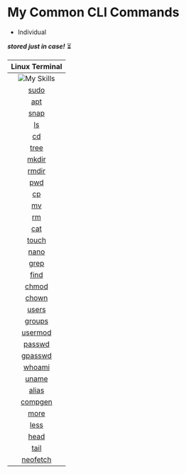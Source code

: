 # My Common CLI Commands

- Individual

***stored just in case!*** ⏳

| **Linux Terminal** |
|:---:|
| ![My Skills](https://go-skill-icons.vercel.app/api/icons?i=linux&theme=dark) |
| [sudo](https://github.com/fault3r/cli-commands/blob/main/documents/sudo.md) |
| [apt](https://github.com/fault3r/cli-commands/blob/main/documents/apt.md) |
| [snap](https://github.com/fault3r/cli-commands/blob/main/documents/snap.md) |
| [ls](https://github.com/fault3r/cli-commands/blob/main/documents/ls.md) |
| [cd](https://github.com/fault3r/cli-commands/blob/main/documents/cd.md) |
| [tree](https://github.com/fault3r/cli-commands/blob/main/documents/tree.md) |
| [mkdir](https://github.com/fault3r/cli-commands/blob/main/documents/mkdir.md) |
| [rmdir](https://github.com/fault3r/cli-commands/blob/main/documents/rmdir.md) |
| [pwd](https://github.com/fault3r/cli-commands/blob/main/documents/pwd.md) |
| [cp](https://github.com/fault3r/cli-commands/blob/main/documents/cp.md) |
| [mv](https://github.com/fault3r/cli-commands/blob/main/documents/mv.md) |
| [rm](https://github.com/fault3r/cli-commands/blob/main/documents/rm.md) |
| [cat](https://github.com/fault3r/cli-commands/blob/main/documents/cat.md) |
| [touch](https://github.com/fault3r/cli-commands/blob/main/documents/touch.md) |
| [nano](https://github.com/fault3r/cli-commands/blob/main/documents/nano.md) |
| [grep](https://github.com/fault3r/cli-commands/blob/main/documents/grep.md) |
| [find](https://github.com/fault3r/cli-commands/blob/main/documents/find.md) |
| [chmod](https://github.com/fault3r/cli-commands/blob/main/documents/chmod.md) |
| [chown](https://github.com/fault3r/cli-commands/blob/main/documents/chown.md) |
| [users](https://github.com/fault3r/cli-commands/blob/main/documents/users.md) |
| [groups](https://github.com/fault3r/cli-commands/blob/main/documents/groups.md) |
| [usermod](https://github.com/fault3r/cli-commands/blob/main/documents/usermod.md) |
| [passwd](https://github.com/fault3r/cli-commands/blob/main/documents/passwd.md) |
| [gpasswd](https://github.com/fault3r/cli-commands/blob/main/documents/gpasswd.md) |
| [whoami](https://github.com/fault3r/cli-commands/blob/main/documents/whoami.md) |
| [uname](https://github.com/fault3r/cli-commands/blob/main/documents/uname.md) |
| [alias](https://github.com/fault3r/cli-commands/blob/main/documents/alias.md) |
| [compgen](https://github.com/fault3r/cli-commands/blob/main/documents/compgen.md) |
| [more](https://github.com/fault3r/cli-commands/blob/main/documents/more.md) |
| [less](https://github.com/fault3r/cli-commands/blob/main/documents/less.md) |
| [head](https://github.com/fault3r/cli-commands/blob/main/documents/head.md) |
| [tail](https://github.com/fault3r/cli-commands/blob/main/documents/tail.md) |
| [neofetch](https://github.com/fault3r/cli-commands/blob/main/documents/neofetch.md) |
